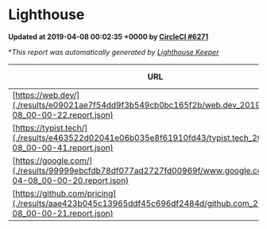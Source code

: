
# Lighthouse

**Updated at 2019-04-08 00:02:35 +0000 by [CircleCI #6271](https://circleci.com/gh/ItinerisLtd/lighthouse-keeper-example/6271)**

**This report was automatically generated by [Lighthouse Keeper](https://github.com/itinerisltd/lighthouse-keeper)*

| URL | Performance | Accessibility | Best Practices | SEO | PWA | Updated At |
| --- | --- | --- | --- | --- | --- | --- |
| [https://web.dev/](./results/e09021ae7f54dd9f3b549cb0bc165f2b/web.dev_2019-04-08_00-00-22.report.json) | 0.97 | 0.93 | 1 | 0.96 | 1 | 2019-04-08T00:00:22.986Z |
| [https://typist.tech/](./results/e463522d02041e06b035e8f61910fd43/typist.tech_2019-04-08_00-00-41.report.json) | 1 |  |  |  |  | 2019-04-08T00:00:41.523Z |
| [https://google.com/](./results/99999ebcfdb78df077ad2727fd00969f/www.google.com_2019-04-08_00-00-20.report.json) | 0.95 | 0.71 | 0.93 | 0.82 | 0.58 | 2019-04-08T00:00:20.938Z |
| [https://github.com/pricing](./results/aae423b045c13965ddf45c696df2484d/github.com_2019-04-08_00-00-21.report.json) | 0.88 | 0.89 | 0.93 | 0.9 | 0.58 | 2019-04-08T00:00:21.068Z |
